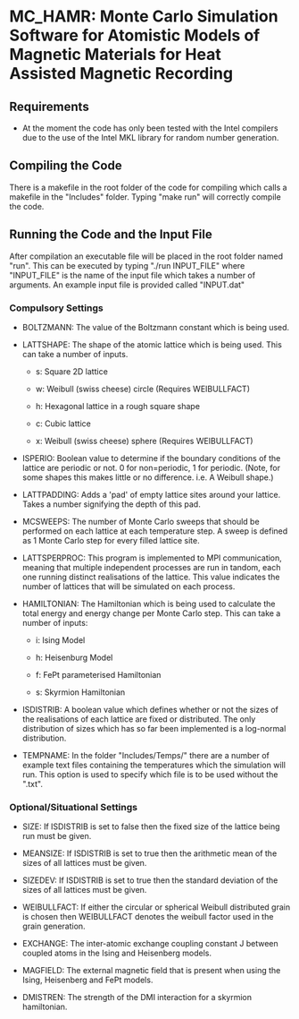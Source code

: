 # MC_HAMR: Monte Carlo Simulation Software for Atomistic Models of Magnetic Materials for Heat Assisted Magnetic Recording

## Requirements

* At the moment the code has only been tested with the Intel compilers due to the use of the Intel MKL library for random number generation.

## Compiling the Code

There is a makefile in the root folder of the code for compiling which calls a makefile in the "Includes" folder. Typing "make run" will correctly compile the code.

## Running the Code and the Input File

After compilation an executable file will be placed in the root folder named "run". This can be executed by typing "./run INPUT_FILE" where "INPUT_FILE" is the name of the input file which takes a number of arguments. An example input file is provided called "INPUT.dat"

### Compulsory Settings

* BOLTZMANN: The value of the Boltzmann constant which is being used.

* LATTSHAPE: The shape of the atomic lattice which is being used. This can take a number of inputs.

    * s: Square 2D lattice

    * w: Weibull (swiss cheese) circle (Requires WEIBULLFACT)

    * h: Hexagonal lattice in a rough square shape

    * c: Cubic lattice

    * x: Weibull (swiss cheese) sphere (Requires WEIBULLFACT)

* ISPERIO: Boolean value to determine if the boundary conditions of the lattice are periodic or not. 0 for non=periodic, 1 for periodic. (Note, for some shapes this makes little or no difference. i.e. A Weibull shape.)

* LATTPADDING: Adds a 'pad' of empty lattice sites around your lattice. Takes a number signifying the depth of this pad.

* MCSWEEPS: The number of Monte Carlo sweeps that should be performed on each lattice at each temperature step. A sweep is defined as 1 Monte Carlo step for every filled lattice site.

* LATTSPERPROC: This program is implemented to MPI communication, meaning that multiple independent processes are run in tandom, each one running distinct realisations of the lattice. This value indicates the number of lattices that will be simulated on each process.

* HAMILTONIAN: The Hamiltonian which is being used to calculate the total energy and energy change per Monte Carlo step. This can take a number of inputs:

    * i: Ising Model

    * h: Heisenburg Model

    * f: FePt parameterised Hamiltonian

    * s: Skyrmion Hamiltonian

* ISDISTRIB: A boolean value which defines whether or not the sizes of the realisations of each lattice are fixed or distributed. The only distribution of sizes which has so far been implemented is a log-normal distribution.

* TEMPNAME: In the folder "Includes/Temps/" there are a number of example text files containing the temperatures which the simulation will run. This option is used to specify which file is to be used without the ".txt".

### Optional/Situational Settings

* SIZE: If ISDISTRIB is set to false then the fixed size of the lattice being run must be given.

* MEANSIZE: If ISDISTRIB is set to true then the arithmetic mean of the sizes of all lattices must be given.

* SIZEDEV: If ISDISTRIB is set to true then the standard deviation of the sizes of all lattices must be given.

* WEIBULLFACT: If either the circular or spherical Weibull distributed grain is chosen then WEIBULLFACT denotes the weibull factor used in the grain generation.

* EXCHANGE: The inter-atomic exchange coupling constant J between coupled atoms in the Ising and Heisenberg models.

* MAGFIELD: The external magnetic field that is present when using the Ising, Heisenberg and FePt models.

* DMISTREN: The strength of the DMI interaction for a skyrmion hamiltonian.
